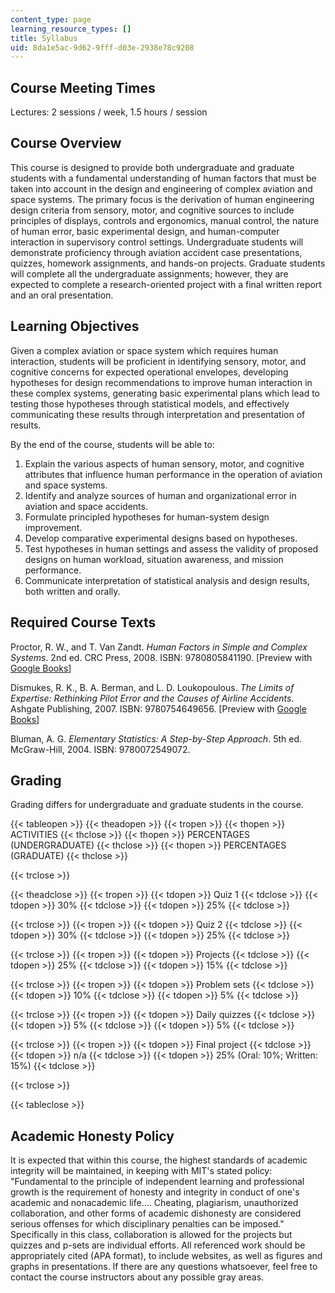 ```yaml
---
content_type: page
learning_resource_types: []
title: Syllabus
uid: 8da1e5ac-9d62-9fff-d03e-2938e78c9208
---
```


Course Meeting Times
--------------------

Lectures: 2 sessions / week, 1.5 hours / session

Course Overview
---------------

This course is designed to provide both undergraduate and graduate students with a fundamental understanding of human factors that must be taken into account in the design and engineering of complex aviation and space systems. The primary focus is the derivation of human engineering design criteria from sensory, motor, and cognitive sources to include principles of displays, controls and ergonomics, manual control, the nature of human error, basic experimental design, and human-computer interaction in supervisory control settings. Undergraduate students will demonstrate proficiency through aviation accident case presentations, quizzes, homework assignments, and hands-on projects. Graduate students will complete all the undergraduate assignments; however, they are expected to complete a research-oriented project with a final written report and an oral presentation.

Learning Objectives
-------------------

Given a complex aviation or space system which requires human interaction, students will be proficient in identifying sensory, motor, and cognitive concerns for expected operational envelopes, developing hypotheses for design recommendations to improve human interaction in these complex systems, generating basic experimental plans which lead to testing those hypotheses through statistical models, and effectively communicating these results through interpretation and presentation of results.

By the end of the course, students will be able to:

1.  Explain the various aspects of human sensory, motor, and cognitive attributes that influence human performance in the operation of aviation and space systems.
2.  Identify and analyze sources of human and organizational error in aviation and space accidents.
3.  Formulate principled hypotheses for human-system design improvement.
4.  Develop comparative experimental designs based on hypotheses.
5.  Test hypotheses in human settings and assess the validity of proposed designs on human workload, situation awareness, and mission performance.
6.  Communicate interpretation of statistical analysis and design results, both written and orally.

Required Course Texts
---------------------

Proctor, R. W., and T. Van Zandt. _Human Factors in Simple and Complex Systems_. 2nd ed. CRC Press, 2008. ISBN: 9780805841190. \[Preview with [Google Books](http://books.google.com/books?id=LfqDZ1VEmyoC&pg=PAfrontcover#v=onepage)\]

Dismukes, R. K., B. A. Berman, and L. D. Loukopoulous. _The Limits of Expertise: Rethinking Pilot Error and the Causes of Airline Accidents_. Ashgate Publishing, 2007. ISBN: 9780754649656. \[Preview with [Google Books](http://books.google.com/books?id=mMxaYxhu0l0C&pg=PAfrontcover#v=onepage)\]

Bluman, A. G. _Elementary Statistics: A Step-by-Step Approach_. 5th ed. McGraw-Hill, 2004. ISBN: 9780072549072.

Grading
-------

Grading differs for undergraduate and graduate students in the course.

{{< tableopen >}}
{{< theadopen >}}
{{< tropen >}}
{{< thopen >}}
ACTIVITIES
{{< thclose >}}
{{< thopen >}}
PERCENTAGES  
(UNDERGRADUATE)
{{< thclose >}}
{{< thopen >}}
PERCENTAGES  
(GRADUATE)
{{< thclose >}}

{{< trclose >}}

{{< theadclose >}}
{{< tropen >}}
{{< tdopen >}}
Quiz 1
{{< tdclose >}}
{{< tdopen >}}
30%
{{< tdclose >}}
{{< tdopen >}}
25%
{{< tdclose >}}

{{< trclose >}}
{{< tropen >}}
{{< tdopen >}}
Quiz 2
{{< tdclose >}}
{{< tdopen >}}
30%
{{< tdclose >}}
{{< tdopen >}}
25%
{{< tdclose >}}

{{< trclose >}}
{{< tropen >}}
{{< tdopen >}}
Projects
{{< tdclose >}}
{{< tdopen >}}
25%
{{< tdclose >}}
{{< tdopen >}}
15%
{{< tdclose >}}

{{< trclose >}}
{{< tropen >}}
{{< tdopen >}}
Problem sets
{{< tdclose >}}
{{< tdopen >}}
10%
{{< tdclose >}}
{{< tdopen >}}
5%
{{< tdclose >}}

{{< trclose >}}
{{< tropen >}}
{{< tdopen >}}
Daily quizzes
{{< tdclose >}}
{{< tdopen >}}
5%
{{< tdclose >}}
{{< tdopen >}}
5%
{{< tdclose >}}

{{< trclose >}}
{{< tropen >}}
{{< tdopen >}}
Final project
{{< tdclose >}}
{{< tdopen >}}
n/a
{{< tdclose >}}
{{< tdopen >}}
25% (Oral: 10%; Written: 15%)
{{< tdclose >}}

{{< trclose >}}

{{< tableclose >}}

Academic Honesty Policy
-----------------------

It is expected that within this course, the highest standards of academic integrity will be maintained, in keeping with MIT's stated policy: "Fundamental to the principle of independent learning and professional growth is the requirement of honesty and integrity in conduct of one's academic and nonacademic life…. Cheating, plagiarism, unauthorized collaboration, and other forms of academic dishonesty are considered serious offenses for which disciplinary penalties can be imposed." Specifically in this class, collaboration is allowed for the projects but quizzes and p-sets are individual efforts. All referenced work should be appropriately cited (APA format), to include websites, as well as figures and graphs in presentations. If there are any questions whatsoever, feel free to contact the course instructors about any possible gray areas.